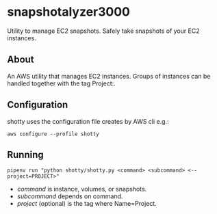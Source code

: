 # snapshotalyzer3000

Utility to manage EC2 snapshots. Safely take snapshots of your EC2 instances.

## About

An AWS utility that manages EC2 instances. Groups of instances can be handled together with the tag Project:<name>.

## Configuration

shotty uses the configuration file creates by AWS cli e.g.:

`aws configure --profile shotty`

## Running

`pipenv run "python shotty/shotty.py <command> <subcommand> <--project=PROJECT>"`

 - *command* is instance, volumes, or snapshots.
 - *subcommand* depends on command.
 - *project* (optional) is the tag where Name=Project.
